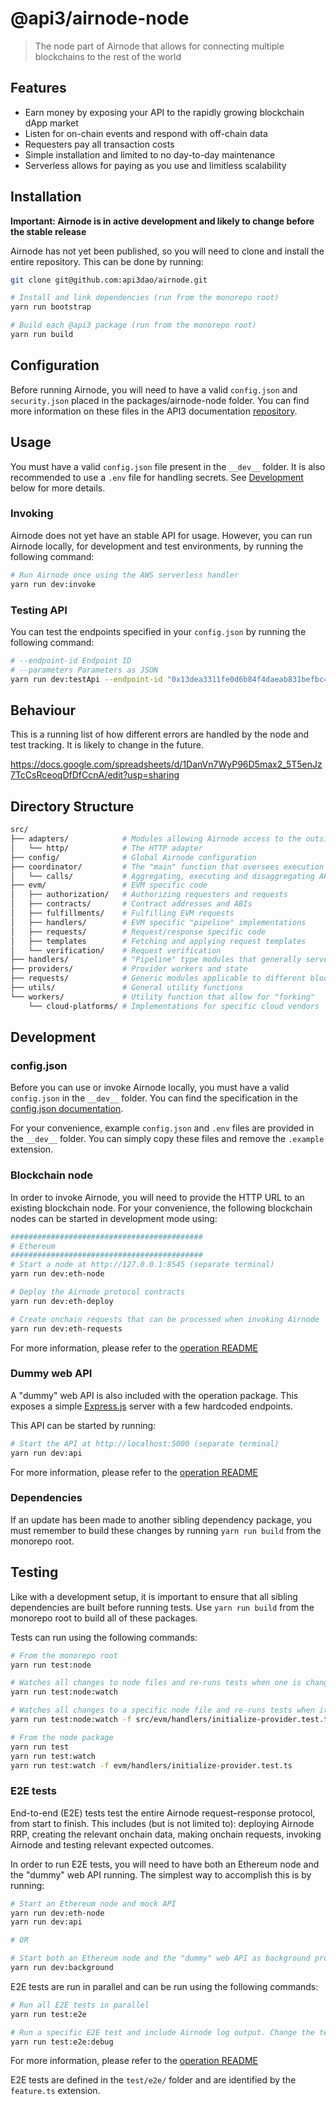 # @api3/airnode-node

> The node part of Airnode that allows for connecting multiple blockchains to the rest of the world

## Features

- Earn money by exposing your API to the rapidly growing blockchain dApp market
- Listen for on-chain events and respond with off-chain data
- Requesters pay all transaction costs
- Simple installation and limited to no day-to-day maintenance
- Serverless allows for paying as you use and limitless scalability

## Installation

**Important: Airnode is in active development and likely to change before the stable release**

Airnode has not yet been published, so you will need to clone and install the entire repository. This can be done by
running:

```sh
git clone git@github.com:api3dao/airnode.git

# Install and link dependencies (run from the monorepo root)
yarn run bootstrap

# Build each @api3 package (run from the monorepo root)
yarn run build
```

## Configuration

Before running Airnode, you will need to have a valid `config.json` and `security.json` placed in the
packages/airnode-node folder. You can find more information on these files in the API3 documentation
[repository](https://github.com/api3dao/api3-docs).

## Usage

You must have a valid `config.json` file present in the `__dev__` folder. It is also recommended to use a `.env` file
for handling secrets. See [Development](#Development) below for more details.

### Invoking

Airnode does not yet have an stable API for usage. However, you can run Airnode locally, for development and test
environments, by running the following command:

```sh
# Run Airnode once using the AWS serverless handler
yarn run dev:invoke
```

### Testing API

You can test the endpoints specified in your `config.json` by running the following command:

```sh
# --endpoint-id Endpoint ID
# --parameters Parameters as JSON
yarn run dev:testApi --endpoint-id "0x13dea3311fe0d6b84f4daeab831befbc49e19e6494c41e9e065a09c3c68f43b6" --parameters '{"from": "EUR"}'
```

## Behaviour

This is a running list of how different errors are handled by the node and test tracking. It is likely to change in the
future.

https://docs.google.com/spreadsheets/d/1DanVn7WyP96D5max2_5T5enJz7TcCsRceoqDfDfCcnA/edit?usp=sharing

## Directory Structure

```sh
src/
├── adapters/            # Modules allowing Airnode access to the outside world
│   └── http/            # The HTTP adapter
├── config/              # Global Airnode configuration
├── coordinator/         # The "main" function that oversees execution and state
│   └── calls/           # Aggregating, executing and disaggregating API calls
├── evm/                 # EVM specific code
│   ├── authorization/   # Authorizing requesters and requests
│   ├── contracts/       # Contract addresses and ABIs
│   ├── fulfillments/    # Fulfilling EVM requests
│   ├── handlers/        # EVM specific "pipeline" implementations
│   ├── requests/        # Request/response specific code
│   ├── templates        # Fetching and applying request templates
│   └── verification/    # Request verification
├── handlers/            # "Pipeline" type modules that generally serve as entry points
├── providers/           # Provider workers and state
├── requests/            # Generic modules applicable to different blockchains
├── utils/               # General utility functions
└── workers/             # Utility function that allow for "forking"
    └── cloud-platforms/ # Implementations for specific cloud vendors
```

## Development

### config.json

Before you can use or invoke Airnode locally, you must have a valid `config.json` in the `__dev__` folder. You can find
the specification in the
[config.json documentation](https://docs.api3.org/airnode/latest/reference/deployment-files/config-json.html).

For your convenience, example `config.json` and `.env` files are provided in the `__dev__` folder. You can simply copy
these files and remove the `.example` extension.

### Blockchain node

In order to invoke Airnode, you will need to provide the HTTP URL to an existing blockchain node. For your convenience,
the following blockchain nodes can be started in development mode using:

```sh
###########################################
# Ethereum
###########################################
# Start a node at http://127.0.0.1:8545 (separate terminal)
yarn run dev:eth-node

# Deploy the Airnode protocol contracts
yarn run dev:eth-deploy

# Create onchain requests that can be processed when invoking Airnode
yarn run dev:eth-requests
```

For more information, please refer to the
[operation README](https://github.com/api3dao/airnode/blob/master/packages/airnode-operation/README.md)

### Dummy web API

A "dummy" web API is also included with the operation package. This exposes a simple
[Express.js](https://github.com/expressjs/express) server with a few hardcoded endpoints.

This API can be started by running:

```sh
# Start the API at http://localhost:5000 (separate terminal)
yarn run dev:api
```

For more information, please refer to the
[operation README](https://github.com/api3dao/airnode/blob/master/packages/airnode-operation/README.md)

### Dependencies

If an update has been made to another sibling dependency package, you must remember to build these changes by running
`yarn run build` from the monorepo root.

## Testing

Like with a development setup, it is important to ensure that all sibling dependencies are built before running tests.
Use `yarn run build` from the monorepo root to build all of these packages.

Tests can run using the following commands:

```sh
# From the monorepo root
yarn run test:node

# Watches all changes to node files and re-runs tests when one is changed
yarn run test:node:watch

# Watches all changes to a specific node file and re-runs tests when it is changed
yarn run test:node:watch -f src/evm/handlers/initialize-provider.test.ts

# From the node package
yarn run test
yarn run test:watch
yarn run test:watch -f evm/handlers/initialize-provider.test.ts
```

### E2E tests

End-to-end (E2E) tests test the entire Airnode request–response protocol, from start to finish. This includes (but is
not limited to): deploying Airnode RRP, creating the relevant onchain data, making onchain requests, invoking Airnode
and testing relevant expected outcomes.

In order to run E2E tests, you will need to have both an Ethereum node and the "dummy" web API running. The simplest way
to accomplish this is by running:

```sh
# Start an Ethereum node and mock API
yarn run dev:eth-node
yarn run dev:api

# OR

# Start both an Ethereum node and the "dummy" web API as background processes
yarn run dev:background
```

E2E tests are run in parallel and can be run using the following commands:

```sh
# Run all E2E tests in parallel
yarn run test:e2e

# Run a specific E2E test and include Airnode log output. Change the test in package.json
yarn run test:e2e:debug
```

For more information, please refer to the
[operation README](https://github.com/api3dao/airnode/blob/master/packages/airnode-operation/README.md)

E2E tests are defined in the `test/e2e/` folder and are identified by the `feature.ts` extension.
